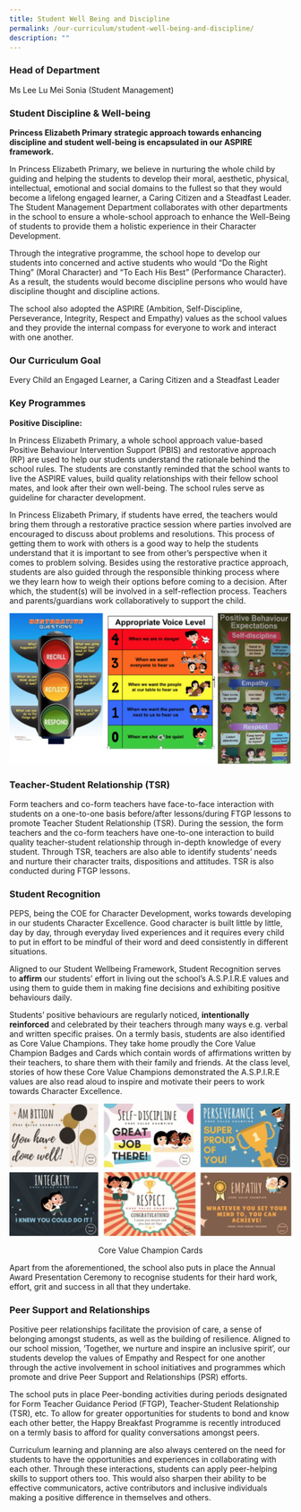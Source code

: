 ```yaml
---
title: Student Well Being and Discipline
permalink: /our-curriculum/student-well-being-and-discipline/
description: ""
---
```

### Head of Department

Ms Lee Lu Mei Sonia (Student Management)   

 
### Student Discipline & Well-being

**Princess Elizabeth Primary strategic approach towards enhancing discipline and student well-being is encapsulated in our ASPIRE framework.**

In Princess Elizabeth Primary, we believe in nurturing the whole child by guiding and helping the students to develop their moral, aesthetic, physical, intellectual, emotional and social domains to the fullest so that they would become a lifelong engaged learner, a Caring Citizen and a Steadfast Leader. The Student Management Department collaborates with other departments in the school to ensure a whole-school approach to enhance the Well-Being of students to provide them a holistic experience in their Character Development.

Through the integrative programme, the school hope to develop our students into concerned and active students who would “Do the Right Thing” (Moral Character) and “To Each His Best” (Performance Character). As a result, the students would become discipline persons who would have discipline thought and discipline actions.

The school also adopted the ASPIRE (Ambition, Self-Discipline, Perseverance, Integrity, Respect and Empathy) values as the school values and they provide the internal compass for everyone to work and interact with one another.

### Our Curriculum Goal

Every Child an Engaged Learner, a Caring Citizen and a Steadfast Leader

### Key Programmes  
  
**Positive Discipline:**

In Princess Elizabeth Primary, a whole school approach value-based Positive Behaviour Intervention Support (PBIS) and restorative approach (RP) are used to help our students understand the rationale behind the school rules. The students are constantly reminded that the school wants to live the ASPIRE values, build quality relationships with their fellow school mates, and look after their own well-being. The school rules serve as guideline for character development.  
  
In Princess Elizabeth Primary, if students have erred, the teachers would bring them through a restorative practice session where parties involved are encouraged to discuss about problems and resolutions. This process of getting them to work with others is a good way to help the students understand that it is important to see from other’s perspective when it comes to problem solving. Besides using the restorative practice approach, students are also guided through the responsible thinking process where we they learn how to weigh their options before coming to a decision. After which, the student(s) will be involved in a self-reflection process. Teachers and parents/guardians work collaboratively to support the child.

![](/images/poster.png)

### Teacher-Student Relationship (TSR)  

Form teachers and co-form teachers have face-to-face interaction with students on a one-to-one basis before/after lessons/during FTGP lessons to promote Teacher Student Relationship (TSR). During the session, the form teachers and the co-form teachers have one-to-one interaction to build quality teacher-student relationship through in-depth knowledge of every student. Through TSR, teachers are also able to identify students’ needs and nurture their character traits, dispositions and attitudes. TSR is also conducted during FTGP lessons.

### Student Recognition  

PEPS, being the COE for Character Development, works towards developing in our students Character Excellence. Good character is built little by little, day by day, through everyday lived experiences and it requires every child to put in effort to be mindful of their word and deed consistently in different situations.

Aligned to our Student Wellbeing Framework, Student Recognition serves to **affirm** our students’ effort in living out the school’s A.S.P.I.R.E values and using them to guide them in making fine decisions and exhibiting positive behaviours daily.

Students’ positive behaviours are regularly noticed, **intentionally reinforced** and celebrated by their teachers through many ways e.g. verbal and written specific praises. On a termly basis, students are also identified as Core Value Champions. They take home proudly the Core Value Champion Badges and Cards which contain words of affirmations written by their teachers, to share them with their family and friends. At the class level, stories of how these Core Value Champions demonstrated the A.S.P.I.R.E values are also read aloud to inspire and motivate their peers to work towards Character Excellence.

![](/images/core%20value%20champion%20cards.png)

<center>Core Value Champion Cards</center>

Apart from the aforementioned, the school also puts in place the Annual Award Presentation Ceremony to recognise students for their hard work, effort, grit and success in all that they undertake.

### Peer Support and Relationships  
Positive peer relationships facilitate the provision of care, a sense of belonging amongst students, as well as the building of resilience. Aligned to our school mission, ‘Together, we nurture and inspire an inclusive spirit’, our students develop the values of Empathy and Respect for one another through the active involvement in school initiatives and programmes which promote and drive Peer Support and Relationships (PSR) efforts.

The school puts in place Peer-bonding activities during periods designated for Form Teacher Guidance Period (FTGP), Teacher-Student Relationship (TSR), etc. To allow for greater opportunities for students to bond and know each other better, the Happy Breakfast Programme is recently introduced on a termly basis to afford for quality conversations amongst peers.

Curriculum learning and planning are also always centered on the need for students to have the opportunities and experiences in collaborating with each other. Through these interactions, students can apply peer-helping skills to support others too. This would also sharpen their ability to be effective communicators, active contributors and inclusive individuals making a positive difference in themselves and others.